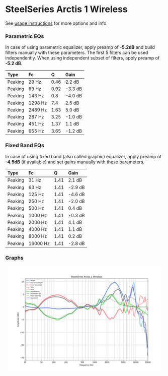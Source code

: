 # SteelSeries Arctis 1 Wireless
See [usage instructions](https://github.com/jaakkopasanen/AutoEq#usage) for more options and info.

### Parametric EQs
In case of using parametric equalizer, apply preamp of **-5.2dB** and build filters manually
with these parameters. The first 5 filters can be used independently.
When using independent subset of filters, apply preamp of **-5.2 dB**.

| Type    | Fc      |    Q | Gain    |
|:--------|:--------|:-----|:--------|
| Peaking | 29 Hz   | 0.46 | 2.2 dB  |
| Peaking | 69 Hz   | 0.92 | -3.3 dB |
| Peaking | 143 Hz  | 0.8  | -4.0 dB |
| Peaking | 1298 Hz | 7.4  | 2.5 dB  |
| Peaking | 2489 Hz | 1.63 | 5.0 dB  |
| Peaking | 287 Hz  | 3.25 | -1.0 dB |
| Peaking | 451 Hz  | 1.37 | 1.1 dB  |
| Peaking | 655 Hz  | 3.65 | -1.2 dB |

### Fixed Band EQs
In case of using fixed band (also called graphic) equalizer, apply preamp of **-4.5dB**
(if available) and set gains manually with these parameters.

| Type    | Fc       |    Q | Gain    |
|:--------|:---------|:-----|:--------|
| Peaking | 31 Hz    | 1.41 | 2.1 dB  |
| Peaking | 63 Hz    | 1.41 | -2.9 dB |
| Peaking | 125 Hz   | 1.41 | -4.6 dB |
| Peaking | 250 Hz   | 1.41 | -2.0 dB |
| Peaking | 500 Hz   | 1.41 | 0.4 dB  |
| Peaking | 1000 Hz  | 1.41 | -0.3 dB |
| Peaking | 2000 Hz  | 1.41 | 4.1 dB  |
| Peaking | 4000 Hz  | 1.41 | 1.1 dB  |
| Peaking | 8000 Hz  | 1.41 | 0.2 dB  |
| Peaking | 16000 Hz | 1.41 | -2.8 dB |

### Graphs
![](./SteelSeries%20Arctis%201%20Wireless.png)